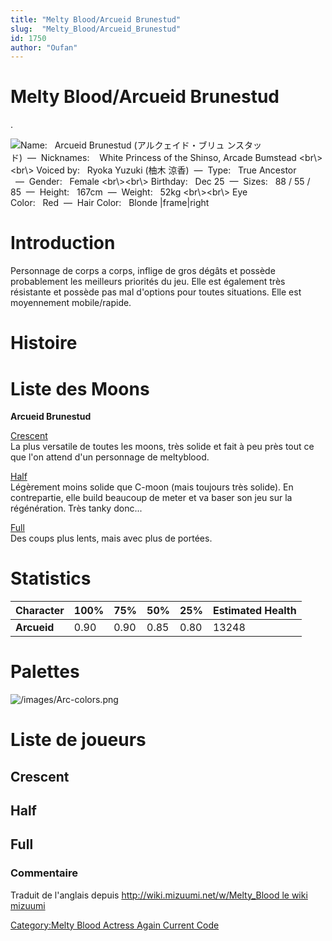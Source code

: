 ```yaml
---
title: "Melty Blood/Arcueid Brunestud"
slug:  "Melty_Blood/Arcueid_Brunestud"
id: 1750
author: "Oufan"
---
```


# Melty Blood/Arcueid Brunestud

.

![ **Name:**   Arcueid Brunestud (アルクェイド・ブリュ
ンスタッド)  —  **Nicknames:**    White Princess of the Shinso, Arcade
Bumstead \<br\\\>\<br\\\> **Voiced by:**   Ryoka Yuzuki (柚木
涼香)  —  **Type:**   True Ancestor   —  **Gender:**   Female
\<br\\\>\<br\\\> **Birthday:**   Dec 25  —  **Sizes:**   88 / 55 /
85  —  **Height:**   167cm  —  **Weight:**   52kg \<br\\\>\<br\\\> **Eye
Color:**   Red  —  **Hair Color:**   Blonde
\|frame\|right](/images/arc1.png " Name:   Arcueid Brunestud (アルクェイド・ブリュ ンスタッド)  —  Nicknames:    White Princess of the Shinso, Arcade Bumstead <br\><br\> Voiced by:   Ryoka Yuzuki (柚木 涼香)  —  Type:   True Ancestor   —  Gender:   Female <br\><br\> Birthday:   Dec 25  —  Sizes:   88 / 55 / 85  —  Height:   167cm  —  Weight:   52kg <br\><br\> Eye Color:   Red  —  Hair Color:   Blonde |frame|right")

# Introduction

Personnage de corps a corps, inflige de gros dégâts et possède
probablement les meilleurs priorités du jeu. Elle est également très
résistante et possède pas mal d'options pour toutes situations. Elle est
moyennement mobile/rapide.

# Histoire

# Liste des Moons

**Arcueid Brunestud**

[Crescent](Melty_Blood/Arcueid_Brunestud/Crescent_Moon "wikilink")  
La plus versatile de toutes les moons, très solide et fait à peu près
tout ce que l'on attend d'un personnage de meltyblood.

[Half](Melty_Blood/Arcueid_Brunestud/Half_Moon "wikilink")  
Légèrement moins solide que C-moon (mais toujours très solide). En
contrepartie, elle build beaucoup de meter et va baser son jeu sur la
régénération. Très tanky donc...

[Full](Melty_Blood/Arcueid_Brunestud/Full_Moon "wikilink")  
Des coups plus lents, mais avec plus de portées.

# Statistics

| Character   | 100% | 75%  | 50%  | 25%  | Estimated Health |
|-------------|------|------|------|------|------------------|
| **Arcueid** | 0.90 | 0.90 | 0.85 | 0.80 | 13248            |

# Palettes

![](/images/Arc-colors.png "/images/Arc-colors.png")

# Liste de joueurs

## Crescent

## Half

## Full

### Commentaire

Traduit de l'anglais depuis [http://wiki.mizuumi.net/w/Melty_Blood le
wiki
mizuumi](http://wiki.mizuumi.net/w/Melty_Blood_le_wiki_mizuumi "wikilink")

[Category:Melty Blood Actress Again Current
Code](Category:Melty_Blood_Actress_Again_Current_Code "wikilink")
